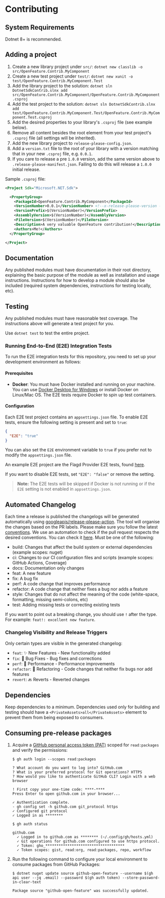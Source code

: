 # Contributing

## System Requirements

Dotnet 8+ is recommended.

## Adding a project

1. Create a new library project under `src/`: `dotnet new classlib -o src/OpenFeature.Contrib.MyComponent`
2. Create a new test project under `test/`: `dotnet new xunit -o test/OpenFeature.Contrib.MyComponent.Test`
3. Add the library project to the solution: `dotnet sln DotnetSdkContrib.slnx add src/OpenFeature.Contrib.MyComponent/OpenFeature.Contrib.MyComponent.csproj`
4. Add the test project to the solution: `dotnet sln DotnetSdkContrib.slnx add test/OpenFeature.Contrib.MyComponent.Test/OpenFeature.Contrib.MyComponent.Test.csproj`
5. Add the desired properties to your library's `.csproj` file (see example below).
6. Remove all content besides the root element from your test project's `.csproj` file (all settings will be inherited).
7. Add the new library project to `release-please-config.json`.
8. Add a `version.txt` file to the root of your library with a version matching that in your new `.csproj` file, e.g. `0.0.1`.
9. If you care to release a pre `1.0.0` version, add the same version above to `.release-please-manifest.json`. Failing to do this will release a `1.0.0` initial release.

Sample `.csproj` file:

```xml
<Project Sdk="Microsoft.NET.Sdk">

  <PropertyGroup>
    <PackageId>OpenFeature.Contrib.MyComponent</PackageId>
    <VersionNumber>0.0.1</VersionNumber> <!--x-release-please-version -->
    <VersionPrefix>$(VersionNumber)</VersionPrefix>
    <AssemblyVersion>$(VersionNumber)</AssemblyVersion>
    <FileVersion>$(VersionNumber)</FileVersion>
    <Description>A very valuable OpenFeature contribution!</Description>
    <Authors>Me!</Authors>
  </PropertyGroup>

</Project>
```

## Documentation

Any published modules must have documentation in their root directory, explaining the basic purpose of the module as well as installation and usage instructions.
Instructions for how to develop a module should also be included (required system dependencies, instructions for testing locally, etc).

## Testing

Any published modules must have reasonable test coverage.
The instructions above will generate a test project for you.

Use `dotnet test` to test the entire project.

### Running End-to-End (E2E) Integration Tests

To run the E2E integration tests for this repository, you need to set up your development environment as follows:

#### Prerequisites

- **Docker**: You must have Docker installed and running on your machine. You can use [Docker Desktop for Windows](https://www.docker.com/products/docker-desktop/) or install Docker on Linux/Mac OS. The E2E tests require Docker to spin up test containers.

#### Configuration

Each E2E test project contains an `appsettings.json` file. To enable E2E tests, ensure the following setting is present and set to `true`:

```json
{
  "E2E": "true"
}
```

You can also set the `E2E` environment variable to `true` if you prefer not to modify the `appsettings.json` file.

An example E2E project are the Flagd Provider E2E tests, found [here](/test/OpenFeature.Contrib.Providers.Flagd.E2e.ProcessTest/appsettings.json).

If you want to disable E2E tests, set `"E2E": "false"` or remove the setting.

> **Note:** The E2E tests will be skipped if Docker is not running or if the `E2E` setting is not enabled in `appsettings.json`.

## Automated Changelog

Each time a release is published the changelogs will be generated automatically using [googleapis/release-please-action](https://github.com/googleapis/release-please-action). The tool will organise the changes based on the PR labels.
Please make sure you follow the latest [conventions](https://www.conventionalcommits.org/en/v1.0.0/). We use an automation to check if the pull request respects the desired conventions. You can check it [here](https://github.com/open-feature/dotnet-sdk/actions/workflows/lint-pr.yml). Must be one of the following:

-   build: Changes that affect the build system or external dependencies (example scopes: nuget)
-   ci: Changes to our CI configuration files and scripts (example scopes: GitHub Actions, Coverage)
-   docs: Documentation only changes
-   feat: A new feature
-   fix: A bug fix
-   perf: A code change that improves performance
-   refactor: A code change that neither fixes a bug nor adds a feature
-   style: Changes that do not affect the meaning of the code (white-space, formatting, missing semi-colons, etc)
-   test: Adding missing tests or correcting existing tests

If you want to point out a breaking change, you should use `!` after the type. For example: `feat!: excellent new feature`.

### Changelog Visibility and Release Triggers

Only certain types are visible in the generated changelog:

-   `feat`: ✨ New Features - New functionality added
-   `fix`: 🐛 Bug Fixes - Bug fixes and corrections
-   `perf`: 🚀 Performance - Performance improvements
-   `refactor`: 🔧 Refactoring - Code changes that neither fix bugs nor add features
-   `revert`: 🔙 Reverts - Reverted changes

## Dependencies

Keep dependencies to a minimum.
Dependencies used only for building and testing should have a `<PrivateAssets>all</PrivateAssets>` element to prevent them from being exposed to consumers.

## Consuming pre-release packages

1. Acquire a [GitHub personal access token (PAT)](https://docs.github.com/github/authenticating-to-github/creating-a-personal-access-token) scoped for `read:packages` and verify the permissions:

    ```console
    $ gh auth login --scopes read:packages

    ? What account do you want to log into? GitHub.com
    ? What is your preferred protocol for Git operations? HTTPS
    ? How would you like to authenticate GitHub CLI? Login with a web browser

    ! First copy your one-time code: ****-****
    Press Enter to open github.com in your browser...

    ✓ Authentication complete.
    - gh config set -h github.com git_protocol https
    ✓ Configured git protocol
    ✓ Logged in as ********
    ```

    ```console
    $ gh auth status

    github.com
      ✓ Logged in to github.com as ******** (~/.config/gh/hosts.yml)
      ✓ Git operations for github.com configured to use https protocol.
      ✓ Token: gho_************************************
      ✓ Token scopes: gist, read:org, read:packages, repo, workflow
    ```

2. Run the following command to configure your local environment to consume packages from GitHub Packages:

    ```console
    $ dotnet nuget update source github-open-feature --username $(gh api user --jq .email) --password $(gh auth token) --store-password-in-clear-text

    Package source "github-open-feature" was successfully updated.
    ```

